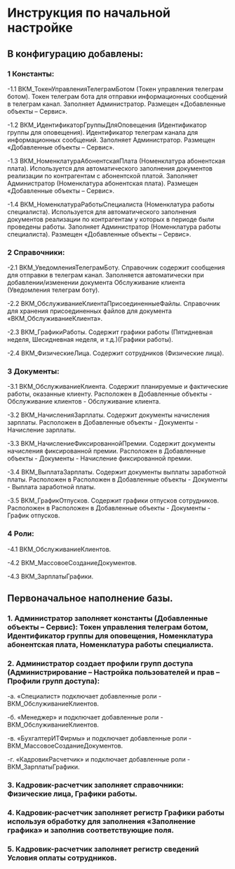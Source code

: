 # Инструкция по начальной настройке

## В конфигурацию добавлены:

### 1 Константы:
-1.1	ВКМ_ТокенУправленияТелеграмБотом (Токен управления телеграм ботом). Токен телеграм бота для отправки информационных сообщений в телеграм канал. Заполняет Администратор. Размещен «Добавленные объекты – Сервис». 

-1.2	ВКМ_ИдентификаторГруппыДляОповещения (Идентификатор группы для оповещения). Идентификатор телеграм канала для информационных сообщений. Заполняет Администратор. Размещен «Добавленные объекты – Сервис».

-1.3	ВКМ_НоменклатураАбонентскаяПлата (Номенклатура абонентская плата). Используется для автоматического заполнения документов реализации по контрагентам с абонентской платой. Заполняет Администратор (Номенклатура абонентская плата). Размещен «Добавленные объекты – Сервис».

-1.4	ВКМ_НоменклатураРаботыСпециалиста (Номенклатура работы специалиста). Используется для автоматического заполнения документов реализации по контрагентам у которых в периоде были проведены работы. Заполняет Администратор (Номенклатура работы специалиста). Размещен «Добавленные объекты – Сервис».

### 2	Справочники:
-2.1	ВКМ_УведомленияТелеграмБоту. Справочник содержит сообщения для отправки в телеграм канал. Заполняется автоматически при добавлении/изменении документа Обслуживание клиента (Уведомления телеграм боту).

-2.2	ВКМ_ОбслуживаниеКлиентаПрисоединенныеФайлы. Справочник для хранения присоединенных файлов для документа «ВКМ_ОбслуживаниеКлиента».

-2.3	ВКМ_ГрафикиРаботы. Содержит графики работы (Пятидневная неделя, Шесидневная неделя, и т.д.)(Графики работы).

-2.4	ВКМ_ФизическиеЛица. Содержит сотрудников (Физические лица).

### 3	Документы:

-3.1	ВКМ_ОбслуживаниеКлиента. Содержит планируемые и фактические работы, оказанные клиенту. Расположен в Добавленные объекты - Обслуживание клиентов - Обслуживание клиента.

-3.2	ВКМ_НачисленияЗарплаты. Содержит документы начисления зарплаты. Расположен в Добавленные объекты - Документы - Начисление зарплаты.

-3.3	ВКМ_НачислениеФиксированнойПремии. Содержит документы начисления фиксированной премии. Расположен в Добавленные объекты - Документы - Начисление фиксированной премии.

-3.4	ВКМ_ВыплатаЗарплаты. Содержит документы выплаты заработной платы. Расположен в Расположен в Добавленные объекты - Документы - Выплата заработной платы.

-3.5	ВКМ_ГрафикОтпусков. Содержит графики отпусков сотрудников. Расположен в Расположен в Добавленные объекты - Документы - График отпусков.

### 4	Роли:

-4.1	ВКМ_ОбслуживаниеКлиентов.

-4.2	ВКМ_МассовоеСозданиеДокументов.

-4.3	ВКМ_ЗарплатыГрафики.

## Первоначальное наполнение базы.

### 1.	Администратор заполняет константы (Добавленные объекты – Сервис): Токен управления телеграм ботом, Идентификатор группы для оповещения, Номенклатура абонентская плата, Номенклатура работы специалиста.

### 2.	Администратор создает профили групп доступа (Администрирование – Настройка пользователей и прав – Профили групп доступа):

-а. «Специалист» подключает добавленные роли - ВКМ_ОбслуживаниеКлиентов.

-б. «Менеджер» и подключает добавленные роли - ВКМ_ОбслуживаниеКлиентов.

-в. «БухгалтерИТФирмы» и подключает добавленные роли - ВКМ_МассовоеСозданиеДокументов.

-г. «КадровикРасчетчик» и подключает добавленные роли - ВКМ_ЗарплатыГрафики.

### 3.	Кадровик-расчетчик заполняет справочники: Физические лица, Графики работы.

### 4.	Кадровик-расчетчик заполняет регистр Графики работы используя обработку для заполнения «Заполнение графика» и заполнив соответствующие поля.

### 5.	Кадровик-расчетчик заполняет регистр сведений Условия оплаты сотрудников.
